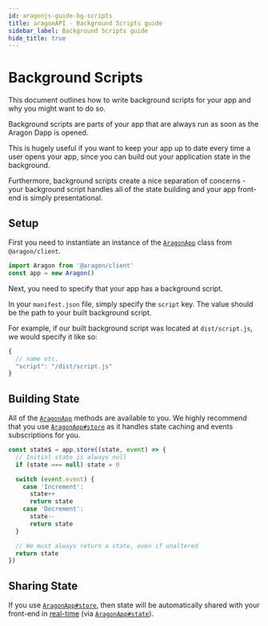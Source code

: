 ```yaml
---
id: aragonjs-guide-bg-scripts
title: aragonAPI - Background Scripts guide 
sidebar_label: Background Scripts guide
hide_title: true 
---
```

<!-- This file is generated by /website/scripts/sync-aragonjs-docs.js - changes will be overwritten! -->

# Background Scripts

This document outlines how to write background scripts for your app and why you might want to do so.

Background scripts are parts of your app that are always run as soon as the Aragon Dapp is opened.

This is hugely useful if you want to keep your app up to date every time a user opens your app, since you can build out your application state in the background.

Furthermore, background scripts create a nice separation of concerns - your background script handles all of the state building and your app front-end is simply presentational.

## Setup

First you need to instantiate an instance of the [`AragonApp`](/docs/aragonjs-ref-app.html#aragonapp) class from `@aragon/client`.

```js
import Aragon from '@aragon/client'
const app = new Aragon()
```

Next, you need to specify that your app has a background script.

In your `manifest.json` file, simply specify the `script` key. The value should be the path to your built background script.

For example, if our built background script was located at `dist/script.js`, we would specify it like so:

```js
{
  // name etc.
  "script": "/dist/script.js"
}
```

## Building State

All of the [`AragonApp`](/docs/aragonjs-ref-app.html#aragonapp) methods are available to you. We highly recommend that you use  [`AragonApp#store`](/docs/aragonjs-ref-app.html#store) as it handles state caching and events subscriptions for you.

```js
const state$ = app.store((state, event) => {
  // Initial state is always null
  if (state === null) state = 0

  switch (event.event) {
    case 'Increment':
      state++
      return state
    case 'Decrement':
      state--
      return state
  }

  // We must always return a state, even if unaltered
  return state
})
```

## Sharing State

If you use [`AragonApp#store`](/docs/aragonjs-ref-app.html#store), then state will be automatically shared with your front-end in [real-time](https://en.wikipedia.org/wiki/Real-time_web) (via [`AragonApp#state`](/docs/aragonjs-ref-app.html#state)).
